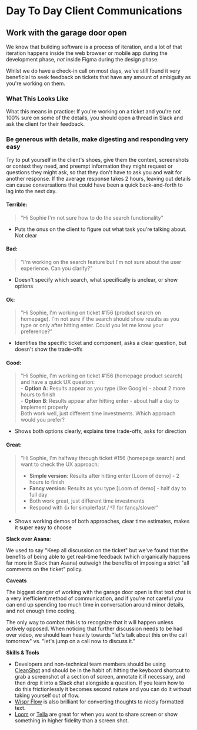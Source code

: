 # Day To Day Client Communications

## **Work with the garage door open**

We know that building software is a process of iteration, and a lot of that iteration happens inside the web browser or mobile app during the development phase, _not_ inside Figma during the design phase.

Whilst we do have a check-in call on most days, we've still found it very beneficial to seek feedback on tickets that have any amount of ambiguity as you're working on them.

### **What This Looks Like**

What this means in practice: If you're working on a ticket and you're not 100% sure on some of the details, you should open a thread in Slack and ask the client for their feedback.

### **Be generous with details, make digesting and responding very easy**

Try to put yourself in the client's shoes, give them the context, screenshots or context they need, and preempt information they might request or questions they might ask, so that they don't have to ask you and wait for another response. If the average response takes 2 hours, leaving out details can cause conversations that could have been a quick back-and-forth to lag into the next day.

#### **Terrible**:&#x20;

> "Hi Sophie I'm not sure how to do the search functionality"

* Puts the onus on the client to figure out what task you're talking about. Not clear

#### **Bad**:&#x20;

> "I'm working on the search feature but I'm not sure about the user experience. Can you clarify?"

* Doesn't specify which search, what specifically is unclear, or show options

#### **Ok**:&#x20;

> "Hi Sophie, I'm working on ticket #156 (product search on homepage). I'm not sure if the search should show results as you type or only after hitting enter. Could you let me know your preference?"

* Identifies the specific ticket and component, asks a clear question, but doesn't show the trade-offs

#### **Good**:

> "Hi Sophie, I'm working on ticket #156 (homepage product search) and have a quick UX question:\
> \- **Option A**: Results appear as you type (like Google) - about 2 more hours to finish\
> \- **Option B**: Results appear after hitting enter - about half a day to implement properly\
> Both work well, just different time investments. Which approach would you prefer?

* Shows both options clearly, explains time trade-offs, asks for direction

#### **Great**:&#x20;

> "Hi Sophie, I'm halfway through ticket #156 (homepage search) and want to check the UX approach:
>
> * **Simple version**: Results after hitting enter \[Loom of demo] - 2 hours to finish
> * **Fancy version**: Results as you type \[Loom of demo] - half day to full day
> * Both work great, just different time investments
> * Respond with 👍 for simple/fast / 👎 for fancy/slower"

* Shows working demos of both approaches, clear time estimates, makes it super easy to choose



**Slack over Asana**:

We used to say "Keep all discussion on the ticket" but we've found that the benefits of being able to get real-time feedback (which organically happens far more in Slack than Asana) outweigh the benefits of imposing a strict "all comments on the ticket" policy.

**Caveats**

The biggest danger of working with the garage door open is that text chat is a very inefficient method of communication, and if you're not careful you can end up spending too much time in conversation around minor details, and not enough time coding.

The only way to combat this is to recognize that it will happen unless actively opposed. When noticing that further discussion needs to be had over video, we should lean heavily towards "let's talk about this on the call tomorrow" vs. "let's jump on a call now to discuss it."

**Skills & Tools**

* Developers and non-technical team members should be using [CleanShot](http://cleanshot.cloud/) and should be in the habit of: hitting the keyboard shortcut to grab a screenshot of a section of screen, annotate it if necessary, and then drop it into a Slack chat alongside a question. If you learn how to do this frictionlessly it becomes second nature and you can do it without taking yourself out of flow.&#x20;
* [Wispr Flow](https://wisprflow.ai/) is also brilliant for converting thoughts to nicely formatted text.&#x20;
* [Loom](http://loom.com/) or [Tella](https://www.tella.tv/) are great for when you want to share screen or show something in higher fidelity than a screen shot.
